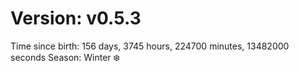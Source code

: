 # Version: v0.5.3
Time since birth: 156 days, 3745 hours, 224700 minutes, 13482000 seconds
Season: Winter ❄️
